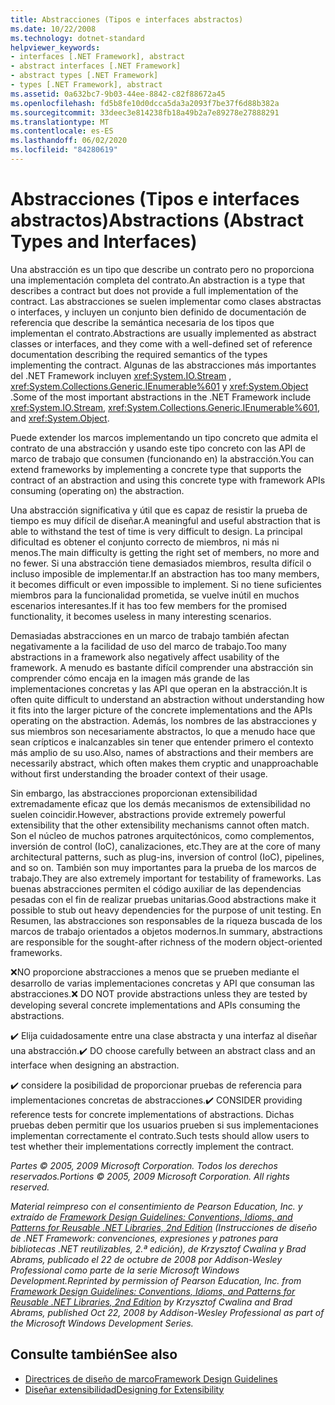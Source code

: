 ```yaml
---
title: Abstracciones (Tipos e interfaces abstractos)
ms.date: 10/22/2008
ms.technology: dotnet-standard
helpviewer_keywords:
- interfaces [.NET Framework], abstract
- abstract interfaces [.NET Framework]
- abstract types [.NET Framework]
- types [.NET Framework], abstract
ms.assetid: 0a632bc7-9b03-44ee-8842-c82f88672a45
ms.openlocfilehash: fd5b8fe10d0dcca5da3a2093f7be37f6d88b382a
ms.sourcegitcommit: 33deec3e814238fb18a49b2a7e89278e27888291
ms.translationtype: MT
ms.contentlocale: es-ES
ms.lasthandoff: 06/02/2020
ms.locfileid: "84280619"
---
```

# <a name="abstractions-abstract-types-and-interfaces"></a><span data-ttu-id="c1848-102">Abstracciones (Tipos e interfaces abstractos)</span><span class="sxs-lookup"><span data-stu-id="c1848-102">Abstractions (Abstract Types and Interfaces)</span></span>
<span data-ttu-id="c1848-103">Una abstracción es un tipo que describe un contrato pero no proporciona una implementación completa del contrato.</span><span class="sxs-lookup"><span data-stu-id="c1848-103">An abstraction is a type that describes a contract but does not provide a full implementation of the contract.</span></span> <span data-ttu-id="c1848-104">Las abstracciones se suelen implementar como clases abstractas o interfaces, y incluyen un conjunto bien definido de documentación de referencia que describe la semántica necesaria de los tipos que implementan el contrato.</span><span class="sxs-lookup"><span data-stu-id="c1848-104">Abstractions are usually implemented as abstract classes or interfaces, and they come with a well-defined set of reference documentation describing the required semantics of the types implementing the contract.</span></span> <span data-ttu-id="c1848-105">Algunas de las abstracciones más importantes del .NET Framework incluyen <xref:System.IO.Stream> , <xref:System.Collections.Generic.IEnumerable%601> y <xref:System.Object> .</span><span class="sxs-lookup"><span data-stu-id="c1848-105">Some of the most important abstractions in the .NET Framework include <xref:System.IO.Stream>, <xref:System.Collections.Generic.IEnumerable%601>, and <xref:System.Object>.</span></span>

 <span data-ttu-id="c1848-106">Puede extender los marcos implementando un tipo concreto que admita el contrato de una abstracción y usando este tipo concreto con las API de marco de trabajo que consumen (funcionando en) la abstracción.</span><span class="sxs-lookup"><span data-stu-id="c1848-106">You can extend frameworks by implementing a concrete type that supports the contract of an abstraction and using this concrete type with framework APIs consuming (operating on) the abstraction.</span></span>

 <span data-ttu-id="c1848-107">Una abstracción significativa y útil que es capaz de resistir la prueba de tiempo es muy difícil de diseñar.</span><span class="sxs-lookup"><span data-stu-id="c1848-107">A meaningful and useful abstraction that is able to withstand the test of time is very difficult to design.</span></span> <span data-ttu-id="c1848-108">La principal dificultad es obtener el conjunto correcto de miembros, ni más ni menos.</span><span class="sxs-lookup"><span data-stu-id="c1848-108">The main difficulty is getting the right set of members, no more and no fewer.</span></span> <span data-ttu-id="c1848-109">Si una abstracción tiene demasiados miembros, resulta difícil o incluso imposible de implementar.</span><span class="sxs-lookup"><span data-stu-id="c1848-109">If an abstraction has too many members, it becomes difficult or even impossible to implement.</span></span> <span data-ttu-id="c1848-110">Si no tiene suficientes miembros para la funcionalidad prometida, se vuelve inútil en muchos escenarios interesantes.</span><span class="sxs-lookup"><span data-stu-id="c1848-110">If it has too few members for the promised functionality, it becomes useless in many interesting scenarios.</span></span>

 <span data-ttu-id="c1848-111">Demasiadas abstracciones en un marco de trabajo también afectan negativamente a la facilidad de uso del marco de trabajo.</span><span class="sxs-lookup"><span data-stu-id="c1848-111">Too many abstractions in a framework also negatively affect usability of the framework.</span></span> <span data-ttu-id="c1848-112">A menudo es bastante difícil comprender una abstracción sin comprender cómo encaja en la imagen más grande de las implementaciones concretas y las API que operan en la abstracción.</span><span class="sxs-lookup"><span data-stu-id="c1848-112">It is often quite difficult to understand an abstraction without understanding how it fits into the larger picture of the concrete implementations and the APIs operating on the abstraction.</span></span> <span data-ttu-id="c1848-113">Además, los nombres de las abstracciones y sus miembros son necesariamente abstractos, lo que a menudo hace que sean crípticos e inalcanzables sin tener que entender primero el contexto más amplio de su uso.</span><span class="sxs-lookup"><span data-stu-id="c1848-113">Also, names of abstractions and their members are necessarily abstract, which often makes them cryptic and unapproachable without first understanding the broader context of their usage.</span></span>

 <span data-ttu-id="c1848-114">Sin embargo, las abstracciones proporcionan extensibilidad extremadamente eficaz que los demás mecanismos de extensibilidad no suelen coincidir.</span><span class="sxs-lookup"><span data-stu-id="c1848-114">However, abstractions provide extremely powerful extensibility that the other extensibility mechanisms cannot often match.</span></span> <span data-ttu-id="c1848-115">Son el núcleo de muchos patrones arquitectónicos, como complementos, inversión de control (IoC), canalizaciones, etc.</span><span class="sxs-lookup"><span data-stu-id="c1848-115">They are at the core of many architectural patterns, such as plug-ins, inversion of control (IoC), pipelines, and so on.</span></span> <span data-ttu-id="c1848-116">También son muy importantes para la prueba de los marcos de trabajo.</span><span class="sxs-lookup"><span data-stu-id="c1848-116">They are also extremely important for testability of frameworks.</span></span> <span data-ttu-id="c1848-117">Las buenas abstracciones permiten el código auxiliar de las dependencias pesadas con el fin de realizar pruebas unitarias.</span><span class="sxs-lookup"><span data-stu-id="c1848-117">Good abstractions make it possible to stub out heavy dependencies for the purpose of unit testing.</span></span> <span data-ttu-id="c1848-118">En Resumen, las abstracciones son responsables de la riqueza buscada de los marcos de trabajo orientados a objetos modernos.</span><span class="sxs-lookup"><span data-stu-id="c1848-118">In summary, abstractions are responsible for the sought-after richness of the modern object-oriented frameworks.</span></span>

 <span data-ttu-id="c1848-119">❌NO proporcione abstracciones a menos que se prueben mediante el desarrollo de varias implementaciones concretas y API que consuman las abstracciones.</span><span class="sxs-lookup"><span data-stu-id="c1848-119">❌ DO NOT provide abstractions unless they are tested by developing several concrete implementations and APIs consuming the abstractions.</span></span>

 <span data-ttu-id="c1848-120">✔️ Elija cuidadosamente entre una clase abstracta y una interfaz al diseñar una abstracción.</span><span class="sxs-lookup"><span data-stu-id="c1848-120">✔️ DO choose carefully between an abstract class and an interface when designing an abstraction.</span></span>

 <span data-ttu-id="c1848-121">✔️ considere la posibilidad de proporcionar pruebas de referencia para implementaciones concretas de abstracciones.</span><span class="sxs-lookup"><span data-stu-id="c1848-121">✔️ CONSIDER providing reference tests for concrete implementations of abstractions.</span></span> <span data-ttu-id="c1848-122">Dichas pruebas deben permitir que los usuarios prueben si sus implementaciones implementan correctamente el contrato.</span><span class="sxs-lookup"><span data-stu-id="c1848-122">Such tests should allow users to test whether their implementations correctly implement the contract.</span></span>

 <span data-ttu-id="c1848-123">*Partes © 2005, 2009 Microsoft Corporation. Todos los derechos reservados.*</span><span class="sxs-lookup"><span data-stu-id="c1848-123">*Portions © 2005, 2009 Microsoft Corporation. All rights reserved.*</span></span>

 <span data-ttu-id="c1848-124">*Material reimpreso con el consentimiento de Pearson Education, Inc. y extraído de [Framework Design Guidelines: Conventions, Idioms, and Patterns for Reusable .NET Libraries, 2nd Edition](https://www.informit.com/store/framework-design-guidelines-conventions-idioms-and-9780321545619) (Instrucciones de diseño de .NET Framework: convenciones, expresiones y patrones para bibliotecas .NET reutilizables, 2.ª edición), de Krzysztof Cwalina y Brad Abrams, publicado el 22 de octubre de 2008 por Addison-Wesley Professional como parte de la serie Microsoft Windows Development.*</span><span class="sxs-lookup"><span data-stu-id="c1848-124">*Reprinted by permission of Pearson Education, Inc. from [Framework Design Guidelines: Conventions, Idioms, and Patterns for Reusable .NET Libraries, 2nd Edition](https://www.informit.com/store/framework-design-guidelines-conventions-idioms-and-9780321545619) by Krzysztof Cwalina and Brad Abrams, published Oct 22, 2008 by Addison-Wesley Professional as part of the Microsoft Windows Development Series.*</span></span>

## <a name="see-also"></a><span data-ttu-id="c1848-125">Consulte también</span><span class="sxs-lookup"><span data-stu-id="c1848-125">See also</span></span>

- [<span data-ttu-id="c1848-126">Directrices de diseño de marco</span><span class="sxs-lookup"><span data-stu-id="c1848-126">Framework Design Guidelines</span></span>](index.md)
- [<span data-ttu-id="c1848-127">Diseñar extensibilidad</span><span class="sxs-lookup"><span data-stu-id="c1848-127">Designing for Extensibility</span></span>](designing-for-extensibility.md)
